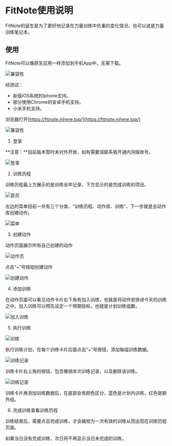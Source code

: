 # FitNote使用说明

FitNote的诞生是为了更好地记录在力量训练中负重的变化情况，也可以说是力量训练笔记本。

## 使用

FitNote可以像原生应用一样添加到手机App中，无需下载。

![兼容性](./images/compatibility.png)

经测试：
- 新版IOS系统的Iphone支持。
- 部分使用Chrome的安卓手机支持。
- 小米手机支持。

浏览器打开[https://fitnote.inhere.top/](https://fitnote.inhere.top/)

![兼容性](./images/homepage.jpeg)

1. 登录

**注意：**目前版本暂时未对外开放，如有需要请联系我开通内测版账号。

![登录](./images/image1.png)

2. 训练历程

训练历程最上方展示的是训练全年记录，下方显示的是完成训练的项目。

![首页](./images/image4.png)

左边的菜单目前一共有三个分类，“训练历程、动作库、训练”，下一步就是去动作库创建动作。

![菜单](./images/image6.png)

3. 创建动作

动作页面展示所有自己创建的动作

![动作页](./images/image3.png)

点击“+”号按钮创建动作

![创建动作](./images/image2.png)

4. 添加训练

在动作页面可以看见动作卡片右下角有加入训练，也就是将动作安排进今天的训练之中。加入训练可以预先设定一个预期目标，也就是计划训练组数。

![加入训练](./images/image5.png)

5. 执行训练

![训练](./images/image7.png)

执行训练计划，在每个训练卡片后面点击“+”号按钮，添加每组训练数据。

![训练记录](./images/image8.png)

训练卡片右上角的按钮，包含撤销本次训练记录，以及删除该训练。

![训练记录](./images/image9.png)

训练卡片再添加训练数据后，在底部会有颜色区分，蓝色是计划内训练，红色是额外组。

6. 完成训练查看训练历程

训练结束后，需要点击完成训练，才会被视为一次有效的训练从而出现在训练历程页面。

如果当日没有完成训练，次日将不再显示当日未完成的训练。
